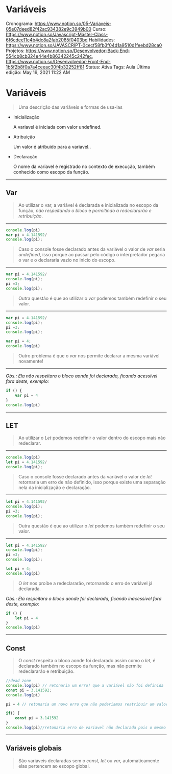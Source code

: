# Variáveis

Cronograma: https://www.notion.so/05-Variaveis-05e07deed82f42ac934382e9c3949b00
Curso: https://www.notion.so/Javascript-Master-Class-6f6cdee11c4b4dc8a2fab2085f0403bd
Habilidades: https://www.notion.so/JAVASCRIPT-0cecf58fb3f04d1a9510d1feebd28ca0
Projetos: https://www.notion.so/Desenvolvedor-Back-End-554cb8cb324e44e4b86342245c242fec, https://www.notion.so/Desenvolvedor-Front-End-1b5f2b8f0a7a4ceeac30f4b32252ff81
Status: Ativa
Tags: Aula
Última edição: May 19, 2021 11:22 AM

# Variáveis

> Uma descrição das variáveis e formas de usa-las

- Inicialização

    A variavel é iniciada com valor undefined.

- Atribuição

    Um valor é atribuido para a variavel..

- Declaração

    O nome da variavel é registrado no contexto de execução, também conhecido como escopo da função.

---

## Var

> Ao utilizar o var, a variável é declarada e inicializada no escopo da função, *não respeitando o bloco* e *permitindo a redeclararão e retribuição*.

---

```jsx
console.log(pi)
var pi = 4.141592/
console.log(pi);
```

> Caso o console fosse declarado antes da variável o valor de *var* seria *undefined*, isso porque ao passar pelo código o interpretador pegaria o var e o declararia vazio no inicio do escopo.

---

```jsx
var pi = 4.141592/
console.log(pi);
pi =3;
console.log(pi);
```

> Outra questão é que ao utilizar o *var* podemos também redefinir o seu valor.

---

```jsx
var pi = 4.141592/
console.log(pi);
pi =3;
console.log(pi);

var pi = 4;
console.log(pi)
```

> Outro problema é que o *var* nos permite declarar a mesma variável novamente!

---

*Obs.: Ela não respeitara o bloco aonde foi declarada, ficando acessível fora deste, exemplo:*

```jsx
if () {
	var pi = 4
}
console.log(pi)
```

---

## LET

> Ao utilizar o *Let* podemos redefinir o valor dentro do escopo mais não redeclarar.

---

```jsx
console.log(pi)
let pi = 4.141592/
console.log(pi);
```

> Caso o console fosse declarado antes da variável o valor de *let* retornaria um erro de não definido, isso porque existe uma separação nela da inicialização e declaração.

---

```jsx
let pi = 4.141592/
console.log(pi);
pi =3;
console.log(pi);
```

> Outra questão é que ao utilizar o *let* podemos também redefinir o seu valor.

---

```jsx
let pi = 4.141592/
console.log(pi);
pi =3;
console.log(pi);

let pi = 4;
console.log(pi)
```

> O *let* nos proíbe a redeclararão, retornando o erro de variável já declarada.

*Obs.: Ela respeitara o bloco aonde foi declarada, ficando inacessível fora deste, exemplo:*

```jsx
if () {
	let pi = 4
}
console.log(pi)
```

---

## Const

> O *const* respeita o bloco aonde foi declarado assim como o *let*, é declarado também no escopo da função, mas não permite redeclararão e retribuição.

```jsx
//dead zone
console.log(pi) // retonaria um erro! que a variável não foi definida
const pi = 3.141592;
console.log(pi)

pi = 4 // retonaria um novo erro que não poderiamos reatribuir um valor a pi pois o mesmo é uma constante

if() {
	const pi = 3.141592
}
console.log(pi)//retonaria erro de variavel não declarada pois o mesmo está dentro do bloco do if
```

---

## Variáveis globais

> São variáveis declaradas sem o *const, let* ou *var,* automaticamente elas pertencem ao escopo global.